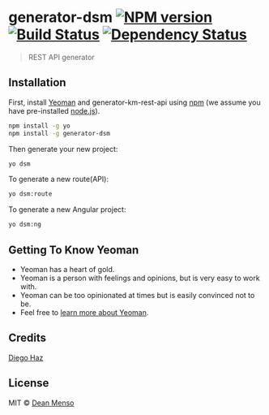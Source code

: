 # generator-dsm [![NPM version][npm-image]][npm-url] [![Build Status][travis-image]][travis-url] [![Dependency Status][daviddm-image]][daviddm-url]
> REST API generator

## Installation

First, install [Yeoman](http://yeoman.io) and generator-km-rest-api using [npm](https://www.npmjs.com/) (we assume you have pre-installed [node.js](https://nodejs.org/)).

```bash
npm install -g yo
npm install -g generator-dsm
```

Then generate your new project:

```bash
yo dsm
```

To generate a new route(API):

```bash
yo dsm:route
```

To generate a new Angular project:

```bash
yo dsm:ng
```

## Getting To Know Yeoman

 * Yeoman has a heart of gold.
 * Yeoman is a person with feelings and opinions, but is very easy to work with.
 * Yeoman can be too opinionated at times but is easily convinced not to be.
 * Feel free to [learn more about Yeoman](http://yeoman.io/).

## Credits

[Diego Haz](https://github.com/diegohaz)

## License

MIT © [Dean Menso](https://github.com/dsmdean)


[npm-image]: https://badge.fury.io/js/generator-dsm.svg
[npm-url]: https://npmjs.org/package/generator-dsm
[travis-image]: https://travis-ci.org/dsmdean/generator-dsm.svg?branch=master
[travis-url]: https://travis-ci.org/dsmdean/generator-dsm
[daviddm-image]: https://david-dm.org/dsmdean/generator-dsm.svg?theme=shields.io
[daviddm-url]: https://david-dm.org/dsmdean/generator-dsm
